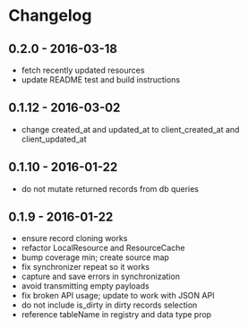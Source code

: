 # Changelog

## 0.2.0 - 2016-03-18

* fetch recently updated resources
* update README test and build instructions

## 0.1.12 - 2016-03-02

* change created_at and updated_at to client_created_at and client_updated_at

## 0.1.10 - 2016-01-22

* do not mutate returned records from db queries

## 0.1.9 - 2016-01-22

* ensure record cloning works
* refactor LocalResource and ResourceCache
* bump coverage min; create source map
* fix synchronizer repeat so it works
* capture and save errors in synchronization
* avoid transmitting empty payloads
* fix broken API usage; update to work with JSON API
* do not include is_dirty in dirty records selection
* reference tableName in registry and data type prop
